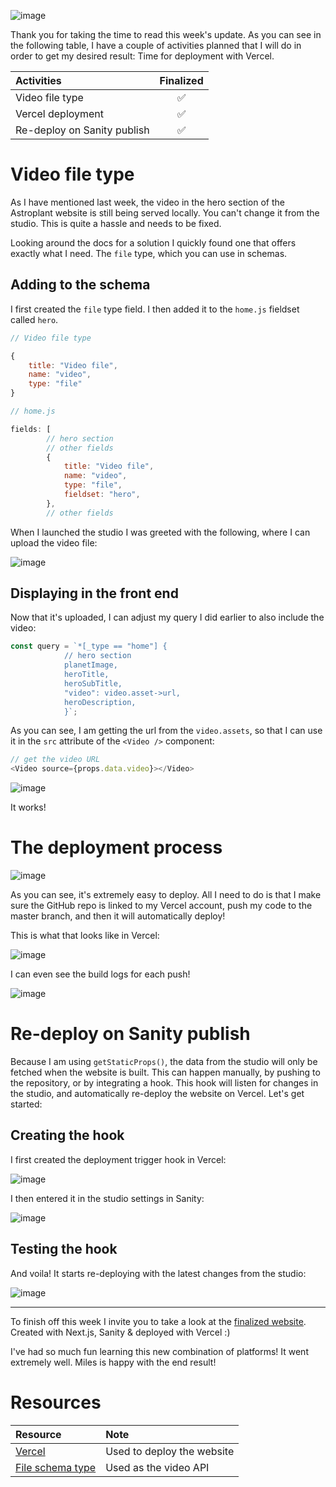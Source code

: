 ![image](https://raw.githubusercontent.com/Meet-Miles/astroplant/master/docs/images/week-15.png)

Thank you for taking the time to read this week's update. As you can see in the following table, I have a couple of activities planned that I will do in order to get my desired result: Time for deployment with Vercel.

| Activities                  | Finalized |
| :-------------------------- | :-------: |
| Video file type             |    ✅     |
| Vercel deployment           |    ✅     |
| Re-deploy on Sanity publish |    ✅     |

# Video file type

As I have mentioned last week, the video in the hero section of the Astroplant website is still being served locally. You can't change it from the studio. This is quite a hassle and needs to be fixed.

Looking around the docs for a solution I quickly found one that offers exactly what I need. The `file` type, which you can use in schemas.

## Adding to the schema

I first created the `file` type field. I then added it to the `home.js` fieldset called `hero`.

```javascript
// Video file type

{
    title: "Video file",
    name: "video",
    type: "file"
}
```

```javascript
// home.js

fields: [
        // hero section
        // other fields
        {
            title: "Video file",
            name: "video",
            type: "file",
            fieldset: "hero",
        },
        // other fields
```

When I launched the studio I was greeted with the following, where I can upload the video file:

![image](https://raw.githubusercontent.com/Meet-Miles/astroplant/master/docs/images/mux-api-greeting.jpg)

## Displaying in the front end

Now that it's uploaded, I can adjust my query I did earlier to also include the video:

```javascript
const query = `*[_type == "home"] {
            // hero section
            planetImage,
            heroTitle,
            heroSubTitle,
            "video": video.asset->url,
            heroDescription,
            }`;
```

As you can see, I am getting the url from the `video.assets`, so that I can use it in the `src` attribute of the `<Video />` component:

```javascript
// get the video URL
<Video source={props.data.video}></Video>
```

![image](https://raw.githubusercontent.com/Meet-Miles/astroplant/master/docs/images/video-proof.jpg)

It works!

# The deployment process

![image](https://raw.githubusercontent.com/Meet-Miles/astroplant/master/docs/images/deployment-process.jpg)

As you can see, it's extremely easy to deploy. All I need to do is that I make sure the GitHub repo is linked to my Vercel account, push my code to the master branch, and then it will automatically deploy!

This is what that looks like in Vercel:

![image](https://raw.githubusercontent.com/Meet-Miles/astroplant/master/docs/images/vercel1.jpg)

I can even see the build logs for each push!

![image](https://raw.githubusercontent.com/Meet-Miles/astroplant/master/docs/images/vercelbuild.jpg)

# Re-deploy on Sanity publish

Because I am using `getStaticProps()`, the data from the studio will only be fetched when the website is built. This can happen manually, by pushing to the repository, or by integrating a hook. This hook will listen for changes in the studio, and automatically re-deploy the website on Vercel. Let's get started:

## Creating the hook

I first created the deployment trigger hook in Vercel:

![image](https://raw.githubusercontent.com/Meet-Miles/astroplant/master/docs/images/deploy-hook-vercel.jpg)

I then entered it in the studio settings in Sanity:

![image](https://raw.githubusercontent.com/Meet-Miles/astroplant/master/docs/images/deploy-hook-sanity.jpg)

## Testing the hook

And voila! It starts re-deploying with the latest changes from the studio:

![image](https://raw.githubusercontent.com/Meet-Miles/astroplant/master/docs/images/deploying.jpg)

---

To finish off this week I invite you to take a look at the [finalized website](https://astroplant.now.sh/). Created with Next.js, Sanity & deployed with Vercel :)

I've had so much fun learning this new combination of platforms! It went extremely well. Miles is happy with the end result!

# Resources

| Resource                                                 | Note                       |
| :------------------------------------------------------- | :------------------------- |
| [Vercel](https://vercel.com)                             | Used to deploy the website |
| [File schema type](https://www.sanity.io/docs/file-type) | Used as the video API      |
